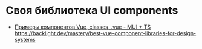 # Своя библиотека UI components

- [Примеры компонентов Vue, classes, .vue - MUI + TS](https://gitlab.com/jcubegroup/vue3-mui/-/tree/master/src/components)
https://backlight.dev/mastery/best-vue-component-libraries-for-design-systems
